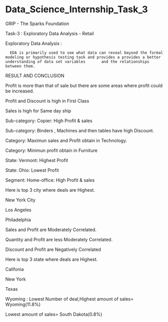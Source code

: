 # Data_Science_Internship_Task_3

GRIP - The Sparks Foundation

Task-3 : Exploratory Data Analysis - Retail

Exploratory Data Analysis :

      EDA is primarily used to see what data can reveal beyond the formal modeling or hypothesis testing task and provides a provides a better understanding of data set variables       and the relationships between them.
      
RESULT AND CONCLUSION

Profit is more than that of sale but there are some areas where profit could be increased.

Profit and Discount is high in First Class

Sales is high for Same day ship

Sub-category: Copier: High Profit & sales

Sub-category: Binders , Machines and then tables have high Discount.

Category: Maximun sales and Profit obtain in Technology.

Category: Minimun profit obtain in Furniture

State: Vermont: Highest Profit

State: Ohio: Lowest Profit

Segment: Home-office: High Profit & sales

Here is top 3 city where deals are Highest.

New York City

Los Angeles

Philadelphia

Sales and Profit are Moderately Correlated.

Quantity and Profit are less Moderately Correlated.

Discount and Profit are Negatively Correlated

Here is top 3 state where deals are Highest.

Califonia

New York

Texas

Wyoming : Lowest Number of deal,Highest amount of sales= Wyoming(11.8%)

Lowest amount of sales= South Dakota(0.8%) 
